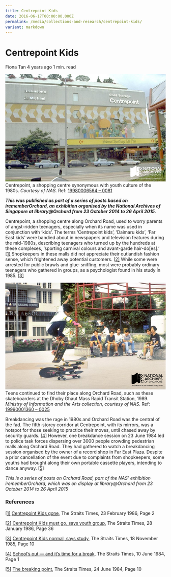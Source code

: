 ```yaml
---
title: Centrepoint Kids
date: 2016-06-17T00:00:00.000Z
permalink: /media/collections-and-research/centrepoint-kids/
variant: markdown
---
```

# Centrepoint Kids

Fiona Tan 4 years ago 1 min. read

![19980006564---0081-Centrepoint-wm](../../../images/blogs/19980006564-0081-Centrepoint-wm.jpg)Centrepoint, a shopping centre synonymous with youth culture of the 1980s. *Courtesy of NAS.* Ref: [19980006564 – 0081](http://www.nas.gov.sg/archivesonline/photographs/record-details/fafb6cce-1161-11e3-83d5-0050568939ad)

***This was published as part of a series of posts based on irememberOrchard, an exhibition organised by the National Archives of Singapore at library@Orchard from 23 October 2014 to 26 April 2015.***

Centrepoint, a shopping centre along Orchard Road, used to worry parents of angst-ridden teenagers, especially when its name was used in conjunction with ‘kids’. The terms ‘Centrepoint kids’, ‘Daimaru kids’, ‘Far East kids’ were bandied about in newspapers and television features during the mid-1980s, describing teenagers who turned up by the hundreds at these complexes, ‘sporting carnival colours and avant-garde hair-do[es].’
[[1\]](http://www.nas.gov.sg/blogs/offtherecord/centrepoint-kids/#_ftn1)  Shopkeepers in these malls did not appreciate their outlandish fashion sense, which frightened away potential customers. [[2\]](http://www.nas.gov.sg/blogs/offtherecord/centrepoint-kids/#_ftn2)  While some were arrested for public brawls and glue-sniffing, most were probably ordinary teenagers who gathered in groups, as a psychologist found in his study in 1985. [[3\]](http://www.nas.gov.sg/blogs/offtherecord/centrepoint-kids/#_ftn3)

![19990001360---0025-Skaters-WM](../../../images/blogs/19990001360-0025-Skaters-WM.jpg)Teens continued to find their place along Orchard Road, such as these skateboarders at the Dhoby Ghaut Mass Rapid Transit Station, 1989. *Ministry of Information and the Arts collection, courtesy of NAS*. Ref: [19990001360 – 0025](http://www.nas.gov.sg/archivesonline/photographs/record-details/056acdb9-1162-11e3-83d5-0050568939ad)

Breakdancing was the rage in 1980s and Orchard Road was the central of the fad. The fifth-storey corridor at Centrepoint, with its mirrors, was a hotspot for those seeking to practice their moves, until chased away by security guards. [[4\]](http://www.nas.gov.sg/blogs/offtherecord/centrepoint-kids/#_ftn4) However, one breakdance session on 23 June 1984 led to police task forces dispersing over 3000 people crowding pedestrian malls along Orchard Road. They had gathered to watch a breakdancing session organised by the owner of a record shop in Far East Plaza. Despite a prior cancellation of the event due to complaints from shopkeepers, some youths had brought along their own portable cassette players, intending to dance anyway. [[5\]](http://www.nas.gov.sg/blogs/offtherecord/centrepoint-kids/#_ftn5)

*This is a series of posts on Orchard Road, part of the NAS’ exhibition irememberOrchard, which was on display at library@Orchard from  23 October 2014 to 26 April 2015*

### References

[[1\]](http://www.nas.gov.sg/blogs/offtherecord/centrepoint-kids/#_ftnref1) [Centrepoint Kids gone](https://eresources.nlb.gov.sg/newspapers/digitised/article/straitstimes19860223-1.2.7.1.6), The Straits Times, 23 February 1986, Page 2

[[2\]](http://www.nas.gov.sg/blogs/offtherecord/centrepoint-kids/#_ftnref2) [Centrepoint Kids must go, says youth group](https://eresources.nlb.gov.sg/newspapers/digitised/article/straitstimes19860128-1.2.73), The Straits Times, 28 January 1986, Page 36

[[3\]](http://www.nas.gov.sg/blogs/offtherecord/centrepoint-kids/#_ftnref3) [Centrepoint Kids normal, says study](http://newspapers.nl.sg/Digitised/Article/straitstimes19851118-1.2.27.8.aspx), The Straits Times, 18 November 1985, Page 10

[[4\]](http://www.nas.gov.sg/blogs/offtherecord/centrepoint-kids/#_ftnref4) [School’s out — and it’s time for a break](https://eresources.nlb.gov.sg/newspapers/digitised/page/straitstimes19840610-1.1.1), The Straits Times, 10 June 1984, Page 1

[[5\]](http://www.nas.gov.sg/blogs/offtherecord/centrepoint-kids/#_ftnref5) [The breaking point](https://eresources.nlb.gov.sg/newspapers/digitised/article/straitstimes19840624-1.2.32), The Straits Times, 24 June 1984, Page 10